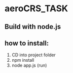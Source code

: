 # aeroCRS_TASK

## Build with node.js

## how to install:

1) CD into project folder
2) npm install
3) node app.js (run)
